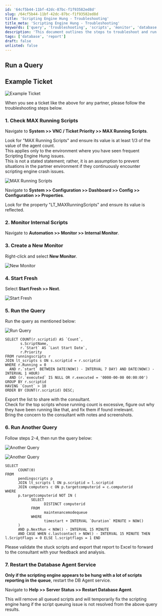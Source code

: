 ```yaml
---
id: '64cf5b44-11bf-42dc-87bc-f1f93582ed8d'
slug: /64cf5b44-11bf-42dc-87bc-f1f93582ed8d
title: 'Scripting Engine Hung - Troubleshooting'
title_meta: 'Scripting Engine Hung - Troubleshooting'
keywords: ['query', 'troubleshooting', 'scripts', 'monitor', 'database']
description: 'This document outlines the steps to troubleshoot and run queries in ConnectWise Automate, specifically focusing on managing running scripts and addressing scripting engine issues. It includes detailed instructions on navigating the system, running specific SQL queries, and exporting results for further analysis.'
tags: ['database', 'report']
draft: false
unlisted: false
---
```


## Run a Query

## Example Ticket

![Example Ticket](../../static/img/Scripting-Engine-Hung---Troubleshooting/image_1.png)

When you see a ticket like the above for any partner, please follow the troubleshooting steps below.

### 1. Check MAX Running Scripts

Navigate to **System >> VNC / Ticket Priority >> MAX Running Scripts**.

Look for "MAX Running Scripts" and ensure its value is at least 1/3 of the value of the agent count.  
This applies only to the environment where you have seen frequent Scripting Engine Hung issues.  
This is not a stated statement; rather, it is an assumption to prevent situations in the partner environment if they continuously encounter scripting engine crash issues.

![MAX Running Scripts](../../static/img/Scripting-Engine-Hung---Troubleshooting/image_2.png)

Navigate to **System >> Configuration >> Dashboard >> Config >> Configuration >> Properties**.

Look for the property "LT_MAXRunningScripts" and ensure its value is reflected.

### 2. Monitor Internal Scripts

Navigate to **Automation >> Monitor >> Internal Monitor**.

### 3. Create a New Monitor

Right-click and select **New Monitor**.

![New Monitor](../../static/img/Scripting-Engine-Hung---Troubleshooting/image_3.png)

### 4. Start Fresh

Select **Start Fresh >> Next**.

![Start Fresh](../../static/img/Scripting-Engine-Hung---Troubleshooting/image_4.png)

### 5. Run the Query

Run the query as mentioned below:

![Run Query](../../static/img/Scripting-Engine-Hung---Troubleshooting/image_5.png)

```
SELECT COUNT(r.scriptid) AS `Count`,
       s.ScriptName,
       r.`Start` AS `Last Start Date`,
       r.Priority
FROM runningscripts r
JOIN lt_scripts s ON s.scriptid = r.scriptid
WHERE r.Running = 0
  AND r.`start` BETWEEN DATE(NOW() - INTERVAL 7 DAY) AND DATE(NOW() - INTERVAL 1 HOUR)
  AND (r.`executed` IS NULL OR r.executed = '0000-00-00 00:00:00')
GROUP BY r.scriptid
HAVING `Count` > 10
ORDER BY COUNT(r.scriptid) DESC;
```

Export the list to share with the consultant.  
Check for the top scripts whose running count is excessive, figure out why they have been running like that, and fix them if found irrelevant.  
Bring the concern to the consultant with notes and screenshots.

### 6. Run Another Query

Follow steps 2-4, then run the query below:

![Another Query](../../static/img/Scripting-Engine-Hung---Troubleshooting/image_6.png)

![Another Query](../../static/img/Scripting-Engine-Hung---Troubleshooting/image_7.png)

```
SELECT
      COUNT(0)
FROM
      pendingscripts p
      JOIN lt_scripts l ON p.scriptid = l.scriptid
      JOIN computers c ON p.targetcomputerid = c.computerid
WHERE
      p.targetcomputerid NOT IN (
            SELECT
                  DISTINCT computerid
            FROM
                  maintenancemodequeue
            WHERE
                  timestart + INTERVAL `Duration` MINUTE > NOW()
      )
      AND p.NextRun < NOW() - INTERVAL 15 MINUTE
      AND CASE WHEN c.lastcontact > NOW() - INTERVAL 15 MINUTE THEN l.ScriptFlags = 0 ELSE l.scriptflags = 1 END
```

Please validate the stuck scripts and export that report to Excel to forward to the consultant with your feedback and analysis.

### 7. Restart the Database Agent Service

**Only if the scripting engine appears to be hung with a lot of scripts reporting in the queue**, restart the DB Agent service.

Navigate to **Help >> Server Status >> Restart Database Agent**.

This will remove all queued scripts and will temporarily fix the scripting engine hang if the script queuing issue is not resolved from the above query results.


